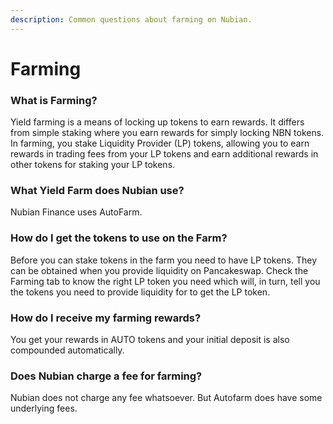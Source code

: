 ```yaml
---
description: Common questions about farming on Nubian.
---
```


# Farming

### What is Farming?

Yield farming is a means of locking up tokens to earn rewards. It differs from simple staking where you earn rewards for simply locking NBN tokens. In farming, you stake Liquidity Provider \(LP\) tokens, allowing you to earn rewards in trading fees from your LP tokens and earn additional rewards in other tokens for staking your LP tokens.

### What Yield Farm does Nubian use?

Nubian Finance uses AutoFarm.

### How do I get the tokens to use on the Farm?

Before you can stake tokens in the farm you need to have LP tokens. They can be obtained when you provide liquidity on Pancakeswap. Check the Farming tab to know the right LP token you need which will, in turn, tell you the tokens you need to provide liquidity for to get the LP token.

### How do I receive my farming rewards?

You get your rewards in AUTO tokens and your initial deposit is also compounded automatically.

### Does Nubian charge a fee for farming?

Nubian does not charge any fee whatsoever. But Autofarm does have some underlying fees.



